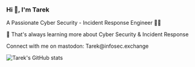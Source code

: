 <h3 align="left"> Hi 👋, I'm Tarek </h4>
<h7 align="left"> A Passionate Cyber Security - Incident Response Engineer 👨‍💻

<h7 align="left">🌱 That's always learning more about Cyber Security & Incident Response
</h6> <h7 align="left"> Connect with me on mastodon: Tarek@infosec.exchange

![Tarek's GitHub stats](https://github-readme-stats.vercel.app/api?username=teleter&show_icons=true&theme=transparent)
